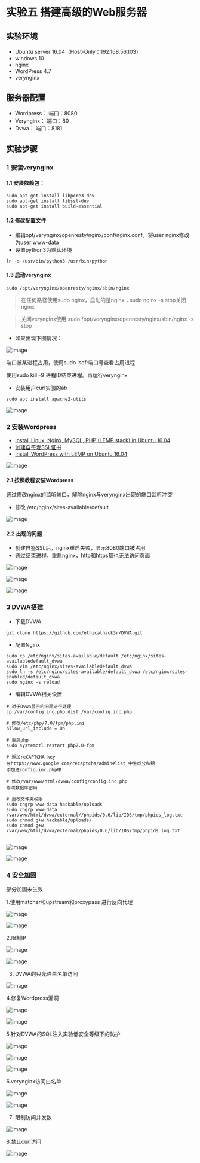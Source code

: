 # 实验五 搭建高级的Web服务器
## 实验环境
- Ubuntu server 16.04（Host-Only：192.168.56.103）
- windows 10
- nginx 
- WordPress 4.7
- verynginx
## 服务器配置
- Wordpress： 端口：8080
- Verynginx： 端口：80
- Dvwa：      端口：8181
## 实验步骤
### 1.安装verynginx
#### 1.1 安装依赖包：

```
sudo apt-get install libpcre3-dev
sudo apt-get install libssl-dev
sudo apt-get install build-essential

```

#### 1.2 修改配置文件
- 编辑opt/verynginx/openresty/nginx/conf/nginx.conf，将user nginx修改为user www-data
- 设置python3为默认环境

```
ln -s /usr/bin/python3 /usr/bin/python
```

#### 1.3 启动verynginx

```
sudo /opt/verynginx/openresty/nginx/sbin/nginx
```

> 在任何路径使用sudo nginx，启动的是nginx；sudo nginx -s stop关闭nginx

> 关闭verynginx使用 sudo /opt/verynginx/openresty/nginx/sbin/nginx -s stop

- 如果出现下图情况：

![image](image/1.png)

端口被某进程占用，使用sudo lsof:端口号查看占用进程

使用sudo kill -9 进程ID结束进程。再运行verynginx

- 安装用户curl实验的ab


```
sudo apt install apache2-utils
```
![image](image/8.png)



### 2 安装Wordpress
- [Install Linux, Nginx, MySQL, PHP (LEMP stack) in Ubuntu 16.04](https://www.digitalocean.com/community/tutorials/how-to-install-linux-nginx-mysql-php-lemp-stack-in-ubuntu-16-04)
- [创建自签发SSL证书](https://www.digitalocean.com/community/tutorials/how-to-create-a-self-signed-ssl-certificate-for-nginx-in-ubuntu-16-04)
- [Install WordPress with LEMP on Ubuntu 16.04](https://www.digitalocean.com/community/tutorials/how-to-install-wordpress-with-lemp-on-ubuntu-16-04)

![image](image/7.png)

#### 2.1 按照教程安装Wordpress
通过修改nginx的监听端口，解除nginx与verynginx出现的端口监听冲突

- 修改 /etc/nginx/sites-available/default

![image](image/2.png)

#### 2.2 出现的问题
- 创建自签SSL后，nginx重启失败，显示8080端口被占用
- 通过结束进程，重启nginx，http和https都也无法访问页面

![image](image/3.png)

![image](image/4.png)

![image](image/5.png)

### 3 DVWA搭建
- 下载DVWA

```
git clone https://github.com/ethicalhack3r/DVWA.git
```

- 配置Nginx

```
sudo cp /etc/nginx/sites-available/default /etc/nginx/sites-availabledefault_dvwa
sudo vim /etc/nginx/sites-availabledefault_dvwa
sudo ln -s /etc/nginx/sites-available/default_dvwa /etc/nginx/sites-enabled/default_dvwa
sudo nginx -s reload
```
- 编辑DVWA相关设置

```
# 对于Dvwa显示的问题进行处理
cp /var/config.inc.php.dist /var/config.inc.php

# 修改/etc/php/7.0/fpm/php.ini
allow_url_include = On

# 重启php
sudo systemctl restart php7.0-fpm

# 添加reCAPTCHA key
在https://www.google.com/recaptcha/admin#list 中生成公私钥
添加进config.inc.php中

# 修改/var/www/html/dvwa/config/config.inc.php
修改数据库密码

# 更改文件夹权限
sudo chgrp www-data hackable/uploads
sudo chgrp www-data /var/www/html/dvwa/external//phpids/0.6/lib/IDS/tmp/phpids_log.txt
sudo chmod g+w hackable/uploads/
sudo chmod g+w /var/www/html/dvwa/external/phpids/0.6/lib/IDS/tmp/phpids_log.txt


```
![image](image/6.png)

![image](image/9.png)

### 4 安全加固
部分加固未生效

1.使用matcher和upstream和proxypass 进行反向代理

![image](image/10.png)

![image](image/11.png)

2.限制IP

![image](image/12.png)

![image](image/13.png)

3. DVWA的只允许白名单访问

![image](image/14.png)

4.修复Wordpress漏洞

![image](image/15.png)

![image](image/16.png)

5.针对DVWA的SQL注入实验低安全等级下的防护

![image](image/17.png)

![image](image/18.png)

![image](image/19.png)

6.verynginx访问白名单

![image](image/20.png)

![image](image/21.png)

7. 限制访问并发数

![image](image/22.png)

8.禁止curl访问

![image](image/23.png)